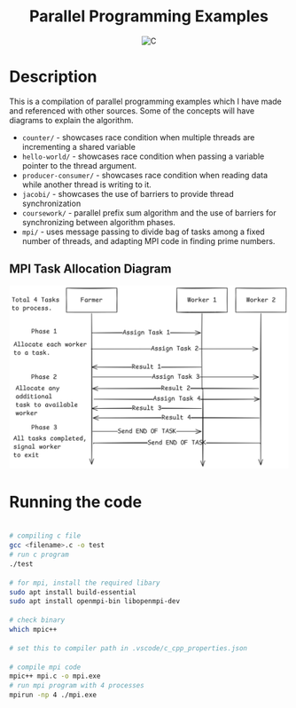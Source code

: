 <h1 align="center">Parallel Programming Examples</h1>
<p align="center">
    <img src="https://img.shields.io/badge/c-%2300599C.svg?style=for-the-badge&logo=c&logoColor=white"
         alt="C">
</p>

# Description
This is a compilation of parallel programming examples which I have made and referenced with other sources.
Some of the concepts will have diagrams to explain the algorithm.

- `counter/` - showcases race condition when multiple threads are incrementing a shared variable
- `hello-world/` - showcases race condition when passing a variable pointer to the thread argument.
- `producer-consumer/` - showcases race condition when reading data while another thread is writing to it.
- `jacobi/` - showcases the use of barriers to provide thread synchronization
- `coursework/` - parallel prefix sum algorithm and the use of barriers for synchronizing between algorithm phases.
- `mpi/` - uses message passing to divide bag of tasks among a fixed number of threads, and adapting MPI code in finding prime numbers.

## MPI Task Allocation Diagram
<p align="center">
    <img src="images/mpi-task-allocation.png"
         alt="Task Allocation with MPI">
</p>

# Running the code
```bash

# compiling c file
gcc <filename>.c -o test
# run c program
./test

# for mpi, install the required libary
sudo apt install build-essential
sudo apt install openmpi-bin libopenmpi-dev

# check binary
which mpic++

# set this to compiler path in .vscode/c_cpp_properties.json

# compile mpi code
mpic++ mpi.c -o mpi.exe
# run mpi program with 4 processes
mpirun -np 4 ./mpi.exe
```
